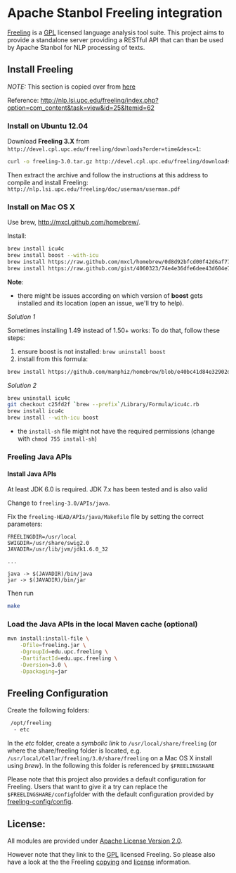 Apache Stanbol Freeling integration
================

[Freeling](http://nlp.lsi.upc.edu/freeling/) is a [GPL](http://www.fsf.org/licenses/gpl.html) licensed language analysis tool suite. This project aims to provide a standalone server providing a RESTful API that can than be used by Apache Stanbol for NLP processing of texts.


## Install Freeling

_NOTE:_ This section is copied over from [here](https://github.com/insideout10/wordlift-stanbol/blob/master/README.md#install-freeling)

Reference:
http://nlp.lsi.upc.edu/freeling/index.php?option=com_content&task=view&id=25&Itemid=62

### Install on Ubuntu 12.04

Download **Freeling 3.X** from `http://devel.cpl.upc.edu/freeling/downloads?order=time&desc=1`:
```sh
curl -o freeling-3.0.tar.gz http://devel.cpl.upc.edu/freeling/downloads/21
```

Then extract the archive and follow the instructions at this address to compile and install Freeling:
`http://nlp.lsi.upc.edu/freeling/doc/userman/userman.pdf`

### Install on Mac OS X

Use brew, http://mxcl.github.com/homebrew/.

Install:
```sh
brew install icu4c
brew install boost --with-icu
brew install https://raw.github.com/mxcl/homebrew/0d8d92bfcd00f42d6af777ba8bf548cbd5502638/Library/Formula/swig.rb
brew install https://raw.github.com/gist/4060323/74e4e36dfe6dee43d604e70ce281157db7ecf668/freeling.rb
```

**Note**:

* there might be issues according on which version of **boost** gets installed and its location (open an issue, we'll try to help).

*Solution 1*

Sometimes installing 1.49 instead of 1.50+ works:
To do that, follow these steps:
 1. ensure boost is not installed: `brew uninstall boost`
 2. install from this formula: 

```sh
brew install https://github.com/manphiz/homebrew/blob/e40bc41d84e32902d73d8c3868843470a269a449/Library/Formula/boost.rb --with-icu
```

*Solution 2*

```sh
brew uninstall icu4c
git checkout c25fd2f `brew --prefix`/Library/Formula/icu4c.rb
brew install icu4c
brew install --with-icu boost
```

* the `install-sh` file might not have the required permissions (change with `chmod 755 install-sh`)

### Freeling Java APIs

#### Install Java APIs

At least JDK 6.0 is required. JDK 7.x has been tested and is also valid

Change to `freeling-3.0/APIs/java`.

Fix the `freeling-HEAD/APIs/java/Makefile` file by setting the correct parameters:
```
FREELINGDIR=/usr/local
SWIGDIR=/usr/share/swig2.0
JAVADIR=/usr/lib/jvm/jdk1.6.0_32

...

java -> $(JAVADIR)/bin/java
jar -> $(JAVADIR)/bin/jar
```

Then run
```sh
make
```

### Load the Java APIs in the local Maven cache (optional)

```sh
mvn install:install-file \
    -Dfile=freeling.jar \
    -DgroupId=edu.upc.freeling \
    -DartifactId=edu.upc.freeling \
    -Dversion=3.0 \
    -Dpackaging=jar
```

## Freeling Configuration

Create the following folders:
```sh
 /opt/freeling
  - etc
```

In the *etc* folder, create a *symbolic link* to `/usr/local/share/freeling` (or where the share/freeling folder is located, e.g. `/usr/local/Cellar/freeling/3.0/share/freeling` on a Mac OS X install using *brew*). In the following this folder is referenced by `$FREELINGSHARE`

Please note that this project also provides a default configuration for Freeling. Users that want to give it a try can replace the `$FREELINGSHARE/config`folder with the default configuration provided by [freeling-config/config](stanbol-freeling/tree/master/freeling-config/config).


License:
-------

All modules are provided under [Apache License Version 2.0](LICENSE). 

However note that they link to the [GPL](http://www.fsf.org/licenses/gpl.html) licensed Freeling. So please also have a look at the the Freeling [copying](http://devel.cpl.upc.edu/freeling/svn/trunk/COPYING) and [license](http://devel.cpl.upc.edu/freeling/svn/trunk/LICENSES) information. 